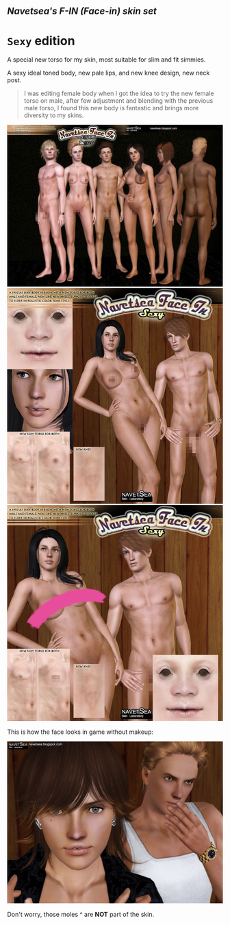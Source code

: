 ## _Navetsea's F-IN (Face-in) skin set_
# `Sexy` edition

A special new torso for my skin, most suitable for slim and fit simmies.

A sexy ideal toned body, new pale lips, and new knee design, new neck post.

> I was editing female body when I got the idea to try the new female torso on male, after few adjustment and blending with the previous male torso, I found this new body is fantastic and brings more diversity to my skins.

![Sexy-1](/_PREVIEW/16%20Sexy-1.jpg)
![Sexy-2](/_PREVIEW/16%20Sexy-2.jpg)
![Sexy-3](/_PREVIEW/16%20Sexy-3.jpg)

This is how the face looks in game without makeup:

![Sexy-4](/_PREVIEW/16%20Sexy-4.jpg)

Don't worry, those moles ^ are **NOT** part of the skin.
